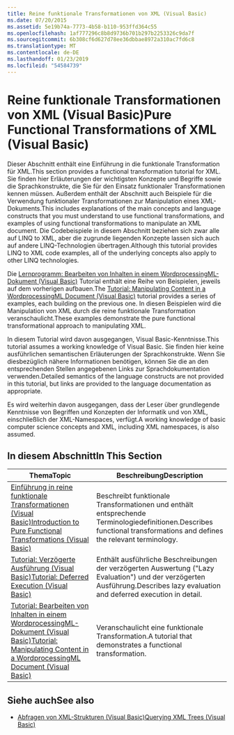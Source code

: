 ```yaml
---
title: Reine funktionale Transformationen von XML (Visual Basic)
ms.date: 07/20/2015
ms.assetid: 5e19b74a-7773-4b58-b110-953ffd364c55
ms.openlocfilehash: 1af777296c8b8d9736b701b297b2253326c9da7f
ms.sourcegitcommit: 6b308cf6d627d78ee36dbbae8972a310ac7fd6c8
ms.translationtype: MT
ms.contentlocale: de-DE
ms.lasthandoff: 01/23/2019
ms.locfileid: "54584739"
---
```

# <a name="pure-functional-transformations-of-xml-visual-basic"></a><span data-ttu-id="361c4-102">Reine funktionale Transformationen von XML (Visual Basic)</span><span class="sxs-lookup"><span data-stu-id="361c4-102">Pure Functional Transformations of XML (Visual Basic)</span></span>
<span data-ttu-id="361c4-103">Dieser Abschnitt enthält eine Einführung in die funktionale Transformation für XML.</span><span class="sxs-lookup"><span data-stu-id="361c4-103">This section provides a functional transformation tutorial for XML.</span></span> <span data-ttu-id="361c4-104">Sie finden hier Erläuterungen der wichtigsten Konzepte und Begriffe sowie die Sprachkonstrukte, die Sie für den Einsatz funktionaler Transformationen kennen müssen. Außerdem enthält der Abschnitt auch Beispiele für die Verwendung funktionaler Transformationen zur Manipulation eines XML-Dokuments.</span><span class="sxs-lookup"><span data-stu-id="361c4-104">This includes explanations of the main concepts and language constructs that you must understand to use functional transformations, and examples of using functional transformations to manipulate an XML document.</span></span> <span data-ttu-id="361c4-105">Die Codebeispiele in diesem Abschnitt beziehen sich zwar alle auf LINQ to XML, aber die zugrunde liegenden Konzepte lassen sich auch auf andere LINQ-Technologien übertragen.</span><span class="sxs-lookup"><span data-stu-id="361c4-105">Although this tutorial provides LINQ to XML code examples, all of the underlying concepts also apply to other LINQ technologies.</span></span>  
  
 <span data-ttu-id="361c4-106">Die [Lernprogramm: Bearbeiten von Inhalten in einem WordprocessingML-Dokument (Visual Basic)](../../../../visual-basic/programming-guide/concepts/linq/tutorial-manipulating-content-in-a-wordprocessingml-document.md) Tutorial enthält eine Reihe von Beispielen, jeweils auf dem vorherigen aufbauen.</span><span class="sxs-lookup"><span data-stu-id="361c4-106">The [Tutorial: Manipulating Content in a WordprocessingML Document (Visual Basic)](../../../../visual-basic/programming-guide/concepts/linq/tutorial-manipulating-content-in-a-wordprocessingml-document.md) tutorial provides a series of examples, each building on the previous one.</span></span> <span data-ttu-id="361c4-107">In diesen Beispielen wird die Manipulation von XML durch die reine funktionale Transformation veranschaulicht.</span><span class="sxs-lookup"><span data-stu-id="361c4-107">These examples demonstrate the pure functional transformational approach to manipulating XML.</span></span>  
  
 <span data-ttu-id="361c4-108">In diesem Tutorial wird davon ausgegangen, Visual Basic-Kenntnisse.</span><span class="sxs-lookup"><span data-stu-id="361c4-108">This tutorial assumes a working knowledge of Visual Basic.</span></span> <span data-ttu-id="361c4-109">Sie finden hier keine ausführlichen semantischen Erläuterungen der Sprachkonstrukte. Wenn Sie diesbezüglich nähere Informationen benötigen, können Sie die an den entsprechenden Stellen angegebenen Links zur Sprachdokumentation verwenden.</span><span class="sxs-lookup"><span data-stu-id="361c4-109">Detailed semantics of the language constructs are not provided in this tutorial, but links are provided to the language documentation as appropriate.</span></span>  
  
 <span data-ttu-id="361c4-110">Es wird weiterhin davon ausgegangen, dass der Leser über grundlegende Kenntnisse von Begriffen und Konzepten der Informatik und von XML, einschließlich der XML-Namespaces, verfügt.</span><span class="sxs-lookup"><span data-stu-id="361c4-110">A working knowledge of basic computer science concepts and XML, including XML namespaces, is also assumed.</span></span>  
  
## <a name="in-this-section"></a><span data-ttu-id="361c4-111">In diesem Abschnitt</span><span class="sxs-lookup"><span data-stu-id="361c4-111">In This Section</span></span>  
  
|<span data-ttu-id="361c4-112">Thema</span><span class="sxs-lookup"><span data-stu-id="361c4-112">Topic</span></span>|<span data-ttu-id="361c4-113">Beschreibung</span><span class="sxs-lookup"><span data-stu-id="361c4-113">Description</span></span>|  
|-----------|-----------------|  
|[<span data-ttu-id="361c4-114">Einführung in reine funktionale Transformationen (Visual Basic)</span><span class="sxs-lookup"><span data-stu-id="361c4-114">Introduction to Pure Functional Transformations (Visual Basic)</span></span>](../../../../visual-basic/programming-guide/concepts/linq/introduction-to-pure-functional-transformations.md)|<span data-ttu-id="361c4-115">Beschreibt funktionale Transformationen und enthält entsprechende Terminologiedefinitionen.</span><span class="sxs-lookup"><span data-stu-id="361c4-115">Describes functional transformations and defines the relevant terminology.</span></span>|  
|[<span data-ttu-id="361c4-116">Tutorial: Verzögerte Ausführung (Visual Basic)</span><span class="sxs-lookup"><span data-stu-id="361c4-116">Tutorial: Deferred Execution (Visual Basic)</span></span>](../../../../visual-basic/programming-guide/concepts/linq/tutorial-deferred-execution.md)|<span data-ttu-id="361c4-117">Enthält ausführliche Beschreibungen der verzögerten Auswertung ("Lazy Evaluation") und der verzögerten Ausführung.</span><span class="sxs-lookup"><span data-stu-id="361c4-117">Describes lazy evaluation and deferred execution in detail.</span></span>|  
|[<span data-ttu-id="361c4-118">Tutorial: Bearbeiten von Inhalten in einem WordprocessingML-Dokument (Visual Basic)</span><span class="sxs-lookup"><span data-stu-id="361c4-118">Tutorial: Manipulating Content in a WordprocessingML Document (Visual Basic)</span></span>](../../../../visual-basic/programming-guide/concepts/linq/tutorial-manipulating-content-in-a-wordprocessingml-document.md)|<span data-ttu-id="361c4-119">Veranschaulicht eine funktionale Transformation.</span><span class="sxs-lookup"><span data-stu-id="361c4-119">A tutorial that demonstrates a functional transformation.</span></span>|  
  
## <a name="see-also"></a><span data-ttu-id="361c4-120">Siehe auch</span><span class="sxs-lookup"><span data-stu-id="361c4-120">See also</span></span>
- [<span data-ttu-id="361c4-121">Abfragen von XML-Strukturen (Visual Basic)</span><span class="sxs-lookup"><span data-stu-id="361c4-121">Querying XML Trees (Visual Basic)</span></span>](../../../../visual-basic/programming-guide/concepts/linq/querying-xml-trees.md)

